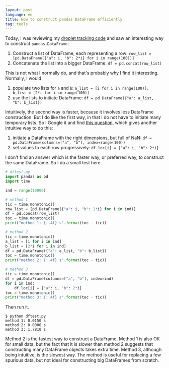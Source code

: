 ```yaml
---
layout: post
language: en
title: How to construct pandas DataFrame efficiently
tag: tools
---
```


Today, I was reviewing my [droplet tracking code](https://github.com/ZLoverty/DE/blob/main/Code/HoughCircles-DE.ipynb) and saw an interesting way to construct `pandas.DataFrame`:

1. Construct a list of DataFrame, each representing a row: `row_list = [pd.DataFrame({"a": i, "b": 2*i} for i in range(100))]`
2. Concatenate the list into a bigger DataFrame: `df = pd.concat(row_list)`

This is not what I normally do, and that's probably why I find it interesting. Normally, I would 

1. populate two lists for `a` and `b`: `a_list = [i for i in range(100)]; b_list = [2*i for i in range(100)]`
2. use the lists to initiate DataFrame: `df = pd.DataFrame({"a": a_list, "b": b_list})`

Intuitively, the second way is faster, because it involves less DataFrame construction. But I do like the first way, in that I do not have to initiate many temporary lists. So I Google it and find [this question](https://stackoverflow.com/questions/17091769/python-pandas-fill-a-dataframe-row-by-row), which gives another intuitive way to do this:

1. initiate a DataFrame with the right dimensions, but full of NaN: `df = pd.DataFrame(columns=["a", "b"], index=range(100))`
2. set values to each row progressively: `df.loc[i] = {"a": i, "b": 2*i}`

I don't find an answer which is the faster way, or preferred way, to construct the same DataFrame. So I do a small test here.

```python
# dftest.py
import pandas as pd
import time

ind = range(10000)

# method 1
tic = time.monotonic()
row_list = [pd.DataFrame({"a": i, "b": 2*i} for i in ind)]
df = pd.concat(row_list)
toc = time.monotonic()
print("method 1: {:.4f} s".format(toc - tic))

# method 2
tic = time.monotonic()
a_list = [i for i in ind]
b_list = [2*i for i in ind]
df = pd.DataFrame({"a": a_list, "b": b_list})
toc = time.monotonic()
print("method 2: {:.4f} s".format(toc - tic))

# method 3
tic = time.monotonic()
df = pd.DataFrame(columns=["a", "b"], index=ind)
for i in ind:
    df.loc[i] = {"a": i, "b": 2*i}
toc = time.monotonic()
print("method 3: {:.4f} s".format(toc - tic))
```

Then run it.

```console
$ python dftest.py
method 1: 0.0150 s
method 2: 0.0000 s
method 3: 1.7810 s
```

Method 2 is the fastest way to construct a DataFrame. Method 1 is also OK for small data, but the fact that it is slower than method 2 suggests that constructing many DataFrame objects takes extra time. Method 3, although being intuitive, is the slowest way. The method is useful for replacing a few spurious data, but not ideal for constructing big DataFrames from scratch.